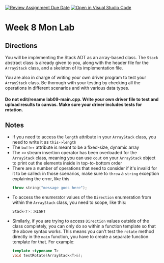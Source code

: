 [![Review Assignment Due Date](https://classroom.github.com/assets/deadline-readme-button-22041afd0340ce965d47ae6ef1cefeee28c7c493a6346c4f15d667ab976d596c.svg)](https://classroom.github.com/a/wu16z5h-)
[![Open in Visual Studio Code](https://classroom.github.com/assets/open-in-vscode-2e0aaae1b6195c2367325f4f02e2d04e9abb55f0b24a779b69b11b9e10269abc.svg)](https://classroom.github.com/online_ide?assignment_repo_id=20932994&assignment_repo_type=AssignmentRepo)
# Week 8 Mon Lab

## Directions

You will be implementing the Stack ADT as an array-based class. The `Stack` abstract class is already given to you, along with the header file for the `ArrayStack` class, and a skeleton of its implementation file.

You are also in charge of writing your own driver program to test your `ArrayStack` class. Be thorough with your testing by checking all the operations in different scenarios and with various data types. 
#### Do not edit/rename lab09-main.cpp. Write your own driver file to test and upload results to canvas. Make sure your driver includes tests for rotation.

## Notes

- If you need to access the `length` attribute in your `ArrayStack` class, you need to write it as `this->length`
- The `buffer` attribute is meant to be a fixed-size, dynamic array
- The `<<` stream insertion operator has been overloaded for the `ArrayStack` class, meaning you can use `cout` on your `ArrayStack` object to print out the elements inside in top-to-bottom order
- There are a number of operations that need to consider if it's invalid for it to be called: in those scenarios, make sure to `throw` a `string` exception explaining the error, like this
    ```C++
    throw string("message goes here");
    ```
- To access the enumerator values of the `Direction` enumeration from within the `ArrayStack` class, you need to scope, like this:
    ```C++
    Stack<T>::RIGHT
    ```
- Similarly, if you are trying to access `Direction` values outside of the class completely, you can only do so within a function template so that the above syntax works. This means you can't test the `rotate` method directly in the `main` function, you have to create a separate function template for that. For example:
    ```C++
    template <typename T>
    void testRotate(ArrayStack<T>&);
    ```




